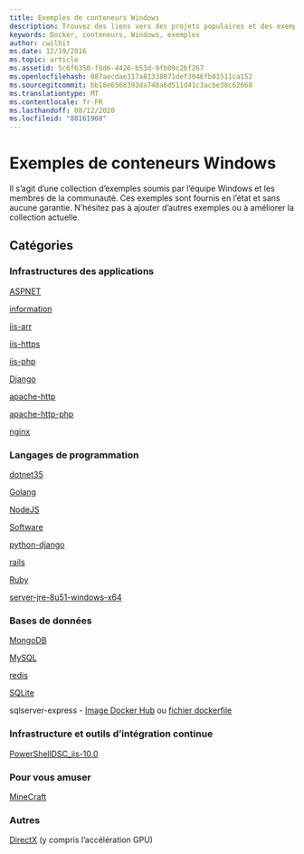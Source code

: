 ```yaml
---
title: Exemples de conteneurs Windows
description: Trouvez des liens vers des projets populaires et des exemples de code à l’aide de conteneurs Windows.
keywords: Docker, conteneurs, Windows, exemples
author: cwilhit
ms.date: 12/19/2016
ms.topic: article
ms.assetid: 5c6f6350-f8d6-4426-b53d-9fb09c2bf267
ms.openlocfilehash: 087aecdae317a81338071def3046fb01511ca152
ms.sourcegitcommit: bb18e6568393da748a6d511d41c3acbe38c62668
ms.translationtype: MT
ms.contentlocale: fr-FR
ms.lasthandoff: 08/12/2020
ms.locfileid: "88161908"
---
```

# <a name="windows-container-samples"></a>Exemples de conteneurs Windows

Il s’agit d’une collection d’exemples soumis par l’équipe Windows et les membres de la communauté.  Ces exemples sont fournis en l’état et sans aucune garantie.  N’hésitez pas à ajouter d’autres exemples ou à améliorer la collection actuelle.

## <a name="categories"></a>Catégories

### <a name="application-frameworks"></a>Infrastructures des applications

[ASPNET](https://github.com/Microsoft/Virtualization-Documentation/tree/master/windows-container-samples/aspnet)

[information](https://github.com/Microsoft/Virtualization-Documentation/tree/master/windows-container-samples/iis)

[iis-arr](https://github.com/Microsoft/Virtualization-Documentation/tree/master/windows-container-samples/iis-arr)

[iis-https](https://github.com/Microsoft/Virtualization-Documentation/tree/master/windows-container-samples/iis-https)

[iis-php](https://github.com/Microsoft/Virtualization-Documentation/tree/master/windows-container-samples/iis-php)

[Django](https://github.com/Microsoft/Virtualization-Documentation/tree/master/windows-container-samples/Django)

[apache-http](https://github.com/Microsoft/Virtualization-Documentation/tree/master/windows-container-samples/apache-http)

[apache-http-php](https://github.com/Microsoft/Virtualization-Documentation/tree/master/windows-container-samples/apache-http-php)

[nginx](https://github.com/Microsoft/Virtualization-Documentation/tree/master/windows-container-samples/nginx)

### <a name="programing-languages"></a>Langages de programmation

[dotnet35](https://github.com/Microsoft/Virtualization-Documentation/tree/master/windows-container-samples/dotnet35)

[Golang](https://github.com/Microsoft/Virtualization-Documentation/tree/master/windows-container-samples/golang)

[NodeJS](https://github.com/Microsoft/Virtualization-Documentation/tree/master/windows-container-samples/nodejs)

[Software](https://github.com/Microsoft/Virtualization-Documentation/tree/master/windows-container-samples/python)

[python-django](https://github.com/Microsoft/Virtualization-Documentation/tree/master/windows-container-samples/python-django)

[rails](https://github.com/Microsoft/Virtualization-Documentation/tree/master/windows-container-samples/rails)

[Ruby](https://github.com/Microsoft/Virtualization-Documentation/tree/master/windows-container-samples/ruby)

[server-jre-8u51-windows-x64](https://github.com/Microsoft/Virtualization-Documentation/tree/master/windows-container-samples/server-jre-8u51-windows-x64)

### <a name="databases"></a>Bases de données

[MongoDB](https://github.com/Microsoft/Virtualization-Documentation/tree/master/windows-container-samples/mongodb)

[MySQL](https://github.com/Microsoft/Virtualization-Documentation/tree/master/windows-container-samples/mysql)

[redis](https://github.com/Microsoft/Virtualization-Documentation/tree/master/windows-container-samples/redis)

[SQLite](https://github.com/Microsoft/Virtualization-Documentation/tree/master/windows-container-samples/sqlite)

sqlserver-express - [Image Docker Hub](https://hub.docker.com/r/microsoft/mssql-server-windows-express/) ou [fichier dockerfile](https://github.com/Microsoft/mssql-docker/blob/master/windows/mssql-server-windows-express/dockerfile)

### <a name="infrastructure-and-ci-tools"></a>Infrastructure et outils d’intégration continue

[PowerShellDSC_iis-10.0](https://github.com/Microsoft/Virtualization-Documentation/tree/master/windows-container-samples/PowerShellDSC_iis-10.0)

### <a name="just-for-fun"></a>Pour vous amuser

[MineCraft](https://github.com/Microsoft/Virtualization-Documentation/tree/master/windows-container-samples/MineCraft)

### <a name="other"></a>Autres

[DirectX](https://github.com/MicrosoftDocs/Virtualization-Documentation/tree/master/windows-container-samples/directx) (y compris l’accélération GPU)
